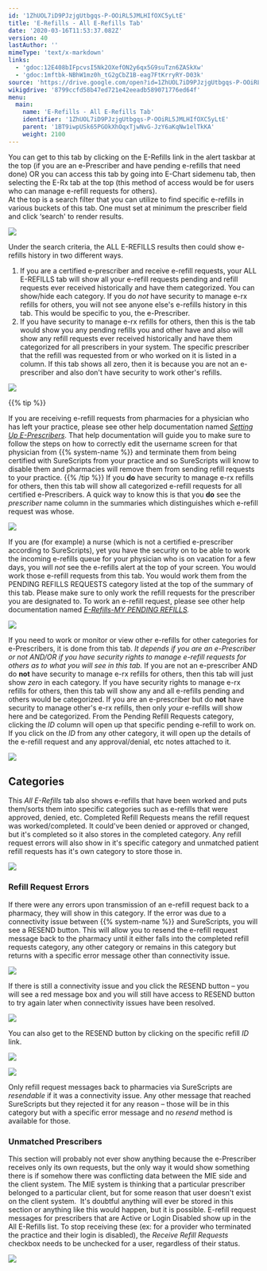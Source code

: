 ```yaml
---
id: '1ZhUOL7iD9PJzjgUtbgqs-P-OOiRL5JMLHIfOXC5yLtE'
title: 'E-Refills - All E-Refills Tab'
date: '2020-03-16T11:53:37.082Z'
version: 40
lastAuthor: ''
mimeType: 'text/x-markdown'
links:
  - 'gdoc:12E408bIFpcvsI5Nk2OXefON2y6qx5G9suTzn6ZASkXw'
  - 'gdoc:1mftbk-NBhW1mz0h_tG2gCbZ1B-eag7FtKrryRY-D03k'
source: 'https://drive.google.com/open?id=1ZhUOL7iD9PJzjgUtbgqs-P-OOiRL5JMLHIfOXC5yLtE'
wikigdrive: '8799ccfd58b47ed721e42eeadb589071776ed64f'
menu:
  main:
    name: 'E-Refills - All E-Refills Tab'
    identifier: '1ZhUOL7iD9PJzjgUtbgqs-P-OOiRL5JMLHIfOXC5yLtE'
    parent: '1BT9iwpUSk65PGOkXhOqxTjwNvG-JzY6aKqNw1elTkKA'
    weight: 2100
---
```

You can get to this tab by clicking on the E-Refills link in the alert taskbar at the top (if you are an e-Prescriber and have pending e-refills that need done) OR you can access this tab by going into E-Chart sidemenu tab, then selecting the E-Rx tab at the top (this method of access would be for users who can manage e-refill requests for others).  
At the top is a search filter that you can utilize to find specific e-refills in various buckets of this tab. One must set at minimum the prescriber field and click ‘search' to render results.
  
![](../e-refills-all-e-refills-tab.assets/100002010000022F0000011A3A6D73855994EDFA.png)  

Under the search criteria, the ALL E-REFILLS results then could show e-refills history in two different ways.
1. If you are a certified e-prescriber and receive e-refill requests, your ALL E-REFILLS tab will show all your e-refill requests pending and refill requests ever received historically and have them categorized. You can show/hide each category. If you do <em>not</em> have security to manage e-rx refills for others, you will not see anyone else's e-refills history in this tab. This would be specific to you, the e-Prescriber.
2. If you have security to manage e-rx refills for others, then this is the tab would show you any pending refills you and other have and also will show any refill requests ever received historically and have them categorized for all prescribers in your system. The specific prescriber that the refill was requested from or who worked on it is listed in a column.
If this tab shows all zero, then it is because you are not an e-prescriber and also don't have security to work other's refills.
  
![](../e-refills-all-e-refills-tab.assets/100000000000037D000001A68FE9C6985CCEC8AC.png)  

{{% tip %}}

If you are receiving e-refill requests from pharmacies for a physician who has left your practice, please see other help documentation named [*Setting Up E-Prescribers*](gdoc:12E408bIFpcvsI5Nk2OXefON2y6qx5G9suTzn6ZASkXw). That help documentation will guide you to make sure to follow the steps on how to correctly edit the username screen for that physician from {{% system-name %}} and terminate them from being certified with SureScripts from your practice and so SureScripts will know to disable them and pharmacies will remove them from sending refill requests to your practice.
{{% /tip %}}
If you **do** have security to manage e-rx refills for others, then this tab will show all categorized e-refill requests for all certified e-Prescribers. A quick way to know this is that you **do** see the *prescriber* name column in the summaries which distinguishes which e-refill request was whose.
  
![](../e-refills-all-e-refills-tab.assets/1000000000000382000001BE9D9F82A415C9B4B1.png)  

If you are (for example) a nurse (which is not a certified e-prescriber according to SureScripts), yet you have the security on to be able to work the incoming e-refills queue for your physician who is on vacation for a few days, you will *not* see the e-refills alert at the top of your screen. You would work those e-refill requests from this tab. You would work them from the PENDING REFILLS REQUESTS category listed at the top of the summary of this tab. Please make sure to only work the refill requests for the prescriber you are designated to.
To work an e-refill request, please see other help documentation named [*E-Refills-MY PENDING REFILLS*](gdoc:1mftbk-NBhW1mz0h_tG2gCbZ1B-eag7FtKrryRY-D03k)*.*
  
![](../e-refills-all-e-refills-tab.assets/1000000000000382000001BE9D9F82A415C9B4B1.png)  

If you need to work or monitor or view other e-refills for other categories for e-Prescribers, it is done from this tab.
*It depends if you are an e-Prescriber or not AND/OR if you have security rights to manage e-refill requests for others as to what you will see in this tab.*
If you are not an e-prescriber AND do **not** have security to manage e-rx refills for others, then this tab will just show *zero* in each category.
If you have security rights to manage e-rx refills for others, then this tab will show any and all e-refills pending and others would be categorized.
If you are an e-prescriber but do **not** have security to manage other's e-rx refills, then only *your* e-refills will show here and be categorized.
From the Pending Refill Requests category, clicking the *ID* column will open up that specific pending e-refill to work on. If you click on the *ID* from any other category, it will open up the details of the e-refill request and any approval/denial, etc notes attached to it.
  
![](../e-refills-all-e-refills-tab.assets/10000000000001F4000001F7100FAFB5FDE5F1DA.png)  

  
## Categories  

This *All E-Refills* tab also shows e-refills that have been worked and puts them/sorts them into specific categories such as e-refills that were approved, denied, etc. Completed Refill Requests means the refill request was worked/completed. It could've been denied or approved or changed, but it's completed so it also stores in the completed category. Any refill request errors will also show in it's specific category and unmatched patient refill requests has it's own category to store those in.
  
![](../e-refills-all-e-refills-tab.assets/1000000000000382000001BE9D9F82A415C9B4B1.png)  

  
### Refill Request Errors  

If there were any errors upon transmission of an e-refill request back to a pharmacy, they will show in this category. If the error was due to a connectivity issue between {{% system-name %}} and SureScripts, you will see a RESEND button. This will allow you to resend the e-refill request message back to the pharmacy until it either falls into the completed refill requests category, any other category or remains in this category but returns with a specific error message other than connectivity issue.
  
![](../e-refills-all-e-refills-tab.assets/10000201000003470000009A69044B676C203A5F.png)  

If there is still a connectivity issue and you click the RESEND button – you will see a red message box and you will still have access to RESEND button to try again later when connectivity issues have been resolved.
  
![](../e-refills-all-e-refills-tab.assets/100002010000041B000000475EACC0BE8C3574AD.png)  

You can also get to the RESEND button by clicking on the specific refill *ID* link.
  
![](../e-refills-all-e-refills-tab.assets/10000201000001F600000158DBF830F9FB9988FA.png)  

  
![](../e-refills-all-e-refills-tab.assets/10000201000001A2000001CF8F6CBD017D23F5EC.png)  

Only refill request messages back to pharmacies via SureScripts are *resendable* if it was a connectivity issue. Any other message that reached SureScripts but they rejected it for any reason – those will be in this category but with a specific error message and no *resend* method is available for those.
  
### Unmatched Prescribers  

This section will probably not ever show anything because the e-Prescriber receives only its own requests, but the only way it would show something there is if somehow there was conflicting data between the MIE side and the client system. The MIE system is thinking that a particular prescriber belonged to a particular client, but for some reason that user doesn't exist on the client system.  It's doubtful anything will ever be stored in this section or anything like this would happen, but it is possible.
E-refill request messages for prescribers that are Active or Login Disabled show up in the All E-Refills list. To stop receiving these (ex: for a provider who terminated the practice and their login is disabled), the *Receive Refill Requests* checkbox needs to be unchecked for a user, regardless of their status.
  
![](../e-refills-all-e-refills-tab.assets/10000201000001D60000002E5A5B03047123918C.png)  

